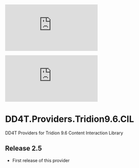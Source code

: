 [![AppVeyor](https://ci.appveyor.com/api/projects/status/github/dd4t/DD4T.Providers.Tridion9.5.CIL?branch=master&svg=true&passingText=master)](https://ci.appveyor.com/project/DD4T/dd4t-providers-tridion9-6-cil)

[![AppVeyor](https://ci.appveyor.com/api/projects/status/github/dd4t/DD4T.Providers.Tridion9.5.CIL?branch=develop&svg=true&passingText=develop)](https://ci.appveyor.com/project/DD4T/dd4t-providers-tridion9-6-cil)

# DD4T.Providers.Tridion9.6.CIL
DD4T Providers for Tridion 9.6 Content Interaction Library

## Release 2.5

- First release of this provider

